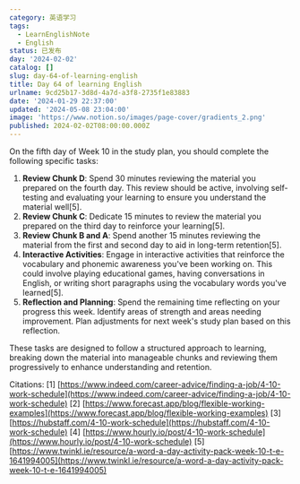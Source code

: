 ```yaml
---
category: 英语学习
tags:
  - LearnEnglishNote
  - English
status: 已发布
day: '2024-02-02'
catalog: []
slug: day-64-of-learning-english
title: Day 64 of learning English
urlname: 9cd25b17-3d8d-4a7d-a3f8-2735f1e83883
date: '2024-01-29 22:37:00'
updated: '2024-05-08 23:04:00'
image: 'https://www.notion.so/images/page-cover/gradients_2.png'
published: 2024-02-02T08:00:00.000Z
---
```


On the fifth day of Week 10 in the study plan, you should complete the following specific tasks:

1. **Review Chunk D**: Spend 30 minutes reviewing the material you prepared on the fourth day. This review should be active, involving self-testing and evaluating your learning to ensure you understand the material well[5].
2. **Review Chunk C**: Dedicate 15 minutes to review the material you prepared on the third day to reinforce your learning[5].
3. **Review Chunk B and A**: Spend another 15 minutes reviewing the material from the first and second day to aid in long-term retention[5].
4. **Interactive Activities**: Engage in interactive activities that reinforce the vocabulary and phonemic awareness you've been working on. This could involve playing educational games, having conversations in English, or writing short paragraphs using the vocabulary words you've learned[5].
5. **Reflection and Planning**: Spend the remaining time reflecting on your progress this week. Identify areas of strength and areas needing improvement. Plan adjustments for next week's study plan based on this reflection.

These tasks are designed to follow a structured approach to learning, breaking down the material into manageable chunks and reviewing them progressively to enhance understanding and retention.


Citations:
[1] [https://www.indeed.com/career-advice/finding-a-job/4-10-work-schedule](https://www.indeed.com/career-advice/finding-a-job/4-10-work-schedule)
[2] [https://www.forecast.app/blog/flexible-working-examples](https://www.forecast.app/blog/flexible-working-examples)
[3] [https://hubstaff.com/4-10-work-schedule](https://hubstaff.com/4-10-work-schedule)
[4] [https://www.hourly.io/post/4-10-work-schedule](https://www.hourly.io/post/4-10-work-schedule)
[5] [https://www.twinkl.ie/resource/a-word-a-day-activity-pack-week-10-t-e-1641994005](https://www.twinkl.ie/resource/a-word-a-day-activity-pack-week-10-t-e-1641994005)


